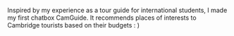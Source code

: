 Inspired by my experience as a tour guide for international students, I made my first chatbox CamGuide. 
It recommends places of interests to Cambridge tourists based on their budgets : )
